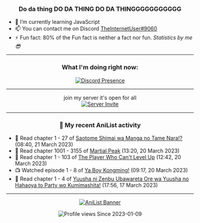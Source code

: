 <div align="center">

### Do da thing DO DA THING DO DA THINGGGGGGGGGGG
</div>

- 🌱 I’m currently learning JavaScript
- 📫 You can contact me on Discord [TheInternetUser#9060](https://discord.com/users/534117072796385300)
- ⚡ Fun fact: 80% of the Fun fact is neither a fact nor fun. _Statistics by me 😎_
<hr>

<div align="center">

### What I'm doing right now:
[![Discord Presence](https://lanyard.cnrad.dev/api/534117072796385300)](https://discord.com/users/534117072796385300)
<hr>

join my server it's open for all <br>
[![Server Invite](https://invidget.switchblade.xyz/bfYgVHxrSs)](https://discord.gg/bfYgVHxrSs)

<hr>
  
### 🌸 My recent AniList activity

</div>

<!-- ANILIST_ACTIVITY:start -->

-   📖 Read chapter 1 - 27 of [Saotome Shimai wa Manga no Tame Nara!?](https://anilist.co/manga/103621) (08:40, 21 March 2023)
-   📖 Read chapter 1001 - 3155 of [Martial Peak](https://anilist.co/manga/104494) (13:20, 20 March 2023)
-   📖 Read chapter 1 - 103 of [The Player Who Can't Level Up](https://anilist.co/manga/130511) (12:42, 20 March 2023)
-   📺 Watched episode 1 - 8 of [Ya Boy Kongming!](https://anilist.co/anime/141774) (09:17, 20 March 2023)
-   📖 Read chapter 1 - 4 of [Yuusha ni Zenbu Ubawareta Ore wa Yuusha no Hahaoya to Party wo Kumimashita!](https://anilist.co/manga/159187) (17:56, 17 March 2023)

<!-- ANILIST_ACTIVITY:end -->
<hr>

<div align="center">

[![AniList Banner](https://img.anili.st/User/929966)](https://anilist.co/user/TheInternetUser)

![Profile views](https://gpvc.arturio.dev/TheInternetUse7) Since 2023-01-09

</div>
